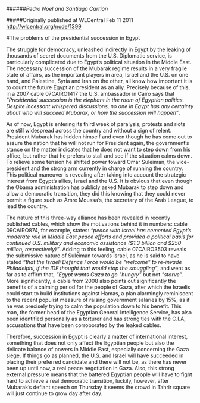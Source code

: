 ######*Pedro Noel and Santiago Carrión*

#####Originally published at WLCentral Feb 11 2011 <http://wlcentral.org/node/1399>

#The problems of the presidential succession in Egypt

The struggle for democracy, unleashed indirectly in Egypt by the leaking of thousands of secret documents from the U.S. Diplomatic service, is particularly complicated due to Egypt’s political situation in the Middle East. The necessary succession of the Mubarak regime results in a very fragile state of affairs, as the important players in area, Israel and the U.S. on one hand, and Palestine, Syria and Iran on the other, all know how important it is to count the future Egyptian president as an ally. Precisely because of this, in a 2007 cable 07CAIRO1417 the U.S. ambassador in Cairo says that *“Presidential succession is the elephant in the room of Egyptian politics. Despite incessant whispered discussions, no one in Egypt has any certainty about who will succeed Mubarak, or how the succession will happen”*.

As of now, Egypt is entering its third week of paralysis; protests and riots are still widespread across the country and without a sign of relent. President Mubarak has hidden himself and even though he has come out to assure the nation that he will not run for President again, the government’s stance on the matter indicates that he does not want to step down from his office, but rather that he prefers to stall and see if the situation calms down. To relieve some tension he shifted power toward Omar Suleiman, the vice-president and the strong arm currently in charge of running the country. This political maneuver is revealing after taking into account the strategic interest from Egypt’s allies, Israel and the U.S. It is obvious that even though the Obama administration has publicly asked Mubarak to step down and allow a democratic transition, they did this knowing that they could never permit a figure such as Amre Moussa’s, the secretary of the Arab League, to lead the country.

The nature of this three-way alliance has been revealed in recently published cables, which show the motivations behind it in numbers: cable 09CAIRO874, for example, states: *“peace with Israel has cemented Egypt’s moderate role in Middle East peace efforts and provided a political basis for continued U.S. military and economic assistance ($1.3 billion and $250 million, respectively)”*. Adding to this feeling, cable 07CAIRO3503 reveals the submissive nature of Suleiman towards Israel, as he is said to have stated *“that the Israeli Defence Force would be "welcome" to re-invade Philadelphi, if the IDF thought that would stop the smuggling”*, and went as far as to affirm that, *“Egypt wants Gaza to go "hungry"* but not *"starve”*. More significantly, a cable from 2008 also points out significantly the benefits of a calming period for the people of Gaza, after which the Israelis could start to build institutions against Hamas, a plan alarmingly reminiscent to the recent populist measure of raising government salaries by 15%, as if he was precisely trying to calm the population down to his benefit. This man, the former head of the Egyptian General Intelligence Service, has also been identified personally as a torturer and has strong ties with the C.I.A, accusations that have been corroborated by the leaked cables.

Therefore, succession in Egypt is clearly a matter of international interest, something that does not only affect the Egyptian people but also the delicate balance of powers in Middle East, especially concerning the Gaza siege. If things go as planned, the U.S. and Israel will have succeeded in placing their preferred candidate and there will not be, as there has never been up until now, a real peace negotiation in Gaza. Also, this strong external pressure means that the battered Egyptian people will have to fight hard to achieve a real democratic transition, luckily, however, after Mubarak’s defiant speech on Thursday it seems the crowd in Tahrir square will just continue to grow day after day.
